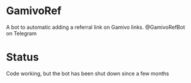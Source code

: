 # GamivoRef
A bot to automatic adding a referral link on Gamivo links. @GamivoRefBot on Telegram

# Status
Code working, but the bot has been shut down since a few months
